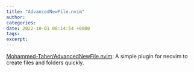 ```yaml
---
title: "AdvancedNewFile.nvim"
author: 
categories: 
date: 2022-10-01 08:14:54 +0800
tags: 
excerpt: 
---
```



[Mohammed-Taher/AdvancedNewFile.nvim](https://github.com/Mohammed-Taher/AdvancedNewFile.nvim): A simple plugin for neovim to create files and folders quickly.





